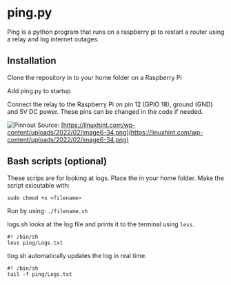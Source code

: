 # ping.py

Ping is a python program that runs on a raspberry pi to restart a router using a relay and log internet outages. 


## Installation

Clone the repository in to your home folder on a Raspberry Pi

Add ping.py to startup

Connect the relay to the Raspberry Pi on pin 12 (GPIO 18), ground (GND) and 5V DC power. These pins can be changed in the code if needed.

![Pinnout](https://linuxhint.com/wp-content/uploads/2022/02/image6-34.png)
Source: [https://linuxhint.com/wp-content/uploads/2022/02/image6-34.png](https://linuxhint.com/wp-content/uploads/2022/02/image6-34.png)

## Bash scripts (optional)

These scrips are for looking at logs. Place the in your home folder. 
Make the script exicutable with:
```shell
sudo chmod +x <filename>
```

Run by using: `./filename.sh`

logs.sh looks at the log file and prints it to the terminal using `less`. 
```shell
#! /bin/sh
less ping/Logs.txt
```

tlog.sh automatically updates the log in real time. 
```shell
#! /bin/sh
tail -f ping/Logs.txt
```
